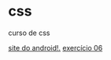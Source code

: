 # css
 curso de css

<a href="https://thiagoalvesn.github.io/projetoandroid/">site do android!.<a>
<a href="ex006">exercício 06 </a>